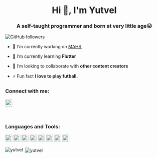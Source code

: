 <h1 align="center">Hi 👋, I'm Yutvel</h1>
<h3 align="center">A self-taught programmer and born at very little age😜</h3>

![GitHub followers](https://img.shields.io/github/followers/yutvel?logo=GitHub&style=for-the-badge)

- 🔭 I’m currently working on [MAHS](https://mahs.com/),

- 🌱 I’m currently learning **Flutter**

- 👯 I’m looking to collaborate with **other content creators**

- ⚡ Fun fact **I love to play futball.**

### Connect with me:

<a href="https://linkedin.com/in/yutvel" target="blank"><img src="https://cdn.jsdelivr.net/npm/simple-icons@3.0.1/icons/linkedin.svg" alt="yutvel" height="22" width="22" /></a>

<br />

### Languages and Tools:

<p align="left"><img src="https://www.vectorlogo.zone/logos/figma/figma-icon.svg" alt="figma" width="22" height="22"/>  <img src="https://www.vectorlogo.zone/logos/pocoo_flask/pocoo_flask-icon.svg" alt="flask" width="22" height="22"/>  <img src="https://www.vectorlogo.zone/logos/git-scm/git-scm-icon.svg" alt="git" width="22" height="22"/> <img src="https://devicons.github.io/devicon/devicon.git/icons/linux/linux-original.svg" alt="linux" width="22" height="22"/> <img src="https://devicons.github.io/devicon/devicon.git/icons/mysql/mysql-original-wordmark.svg" alt="mysql" width="22" height="22"/> <img src="https://devicons.github.io/devicon/devicon.git/icons/postgresql/postgresql-original-wordmark.svg" alt="postgresql" width="22" height="22"/> <img src="https://devicons.github.io/devicon/devicon.git/icons/python/python-original.svg" alt="python" width="22" height="22"/> <img src="https://www.vectorlogo.zone/logos/sketchapp/sketchapp-icon.svg" alt="sketch" width="22" height="22"/> </p>

<p><img align="left" src="https://github-readme-stats.vercel.app/api/top-langs/?username=yutvel&layout=compact&hide=html" alt="yutvel" /></p>

<p>&nbsp;<img align="center" src="https://github-readme-stats.vercel.app/api?username=yutvel&show_icons=true" alt="yutvel" /></p>
